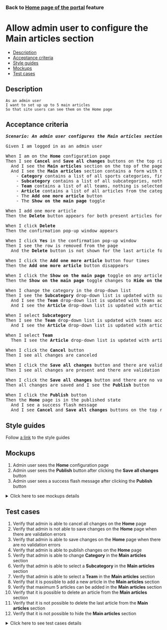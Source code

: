 ### Back to [Home page of the portal](../../README.md) feature

# Allow admin user to configure the Main articles section

- [Description](#description)
- [Acceptance criteria](#acceptance-criteria)
- [Style guides](#style-guides)
- [Mockups](#mockups)
- [Test cases](#test-cases)

## Description

    As an admin user
    I want to set up up to 5 main articles
    So that site users can see them on the Home page

## Acceptance criteria

<pre>
<b><i>Scenario: An admin user configures the Main articles section on the Home page</i></b>

Given I am logged in as an admin user

When I am on the <b>Home</b> configuration page
Then I see <b>Cancel</b> and <b>Save all changes</b> buttons on the top right corner
  And I see the <b>Main articles</b> section on the top of the page
  And I see the <b>Main articles</b> section contains a form with the following fields:
    - <b>Category</b> contains a list of all sports categories, first category from the list is selected by default, is required
    - <b>Subcategory</b> contains a list of all subcategories, nothing is selected by default
    - <b>Team</b> contains a list of all teams, nothing is selected by default
    - <b>Article</b> contains a list of all articles from the category, is required
    - The <b>Add one more article</b> button
    - The <b>Show on the main page</b> toggle

When I add one more article
Then the <b>Delete</b> button appears for both present articles forms

When I click <b>Delete</b>
Then the confirmation pop-up window appears

When I click <b>Yes</b> in the confirmation pop-up window
Then I see the row is removed from the page
  And the <b>Delete</b> button is not shown for the last article form

When I click the <b>Add one more article</b> button four times
Then the <b>Add one more article</b> button disappears

When I click the <b>Show on the main page</b> toggle on any article form
Then the <b>Show on the main page</b> toggle changes to <b>Hide on the main page</b>

When I change the category in the drop-down list
Then I see the <b>Subcategory</b> drop-down list is updated with subcategories according to the selected category
  And I see the <b>Team</b> drop-down list is updated with teams according to the selected category
  And I see the <b>Article</b> drop-down list is updated with articles according to the selected category

When I select <b>Subcategory</b>
Then I see the <b>Team</b> drop-down list is updated with teams according to the selected subcategory 
  And I see the <b>Article</b> drop-down list is updated with articles according to the selected subcategory

When I select <b>Team</b>
  Then I see the <b>Article</b> drop-down list is updated with articles according to the selected team

When I click the <b>Cancel</b> button
Then I see all changes are canceled

When I click the <b>Save all changes</b> button and there are validation errors
Then I see all changes are present and there are validation errors highlighted

When I click the <b>Save all changes</b> button and there are no validation errors
Then all changes are saved and I see the <b>Publish</b> button

When I click the <b>Publish</b> button
Then the <b>Home</b> page is in the published state
  And I see a success flash message
  And I see <b>Cancel</b> and <b>Save all changes</b> buttons on the top right corner
</pre>

## Style guides

Follow [a link](https://www.figma.com/proto/0zkkf5WC77OSpvyD6YXpFE/Style-guides?page-id=0%3A1&node-id=19%3A5368&viewport=266%2C48%2C0.54&scaling=min-zoom&starting-point-node-id=19%3A5368) to the style guides

## Mockups

1. Admin user sees the <b>Home</b> configuration page
2. Admin user sees the <b>Publish</b> button after clicking the <b>Save all changes</b> button
3. Admin user sees a success flash message after clicking the <b>Publish</b> button

<details>
  <summary>Click here to see mockups details</summary>

**1. Admin user sees the Home configuration page:**

![Admin user sees the Home configuration page](/sports_hub_portal/desktop_application_features/home_page/images/home_configuration.png)

**2. Admin user sees the Publish button after clicking the Save all changes button:**

![Admin user sees the Publish button after clicking the Save all changes button](/sports_hub_portal/desktop_application_features/home_page/images/home_configuration_publish_button.png)

**3. Admin user sees a success flash message after clicking the Publish button:**

![Admin user sees a success flash message after clicking the Publish button](/sports_hub_portal/desktop_application_features/home_page/images/success_publish.png)

</details>

## Test cases

1. Verify that admin is able to cancel all changes on the <b>Home</b> page
2. Verify that admin is not able to save changes on the <b>Home</b> page when there are validation errors
3. Verify that admin is able to save changes on the <b>Home</b> page when there are no validation errors
4. Verify that admin is able to publish changes on the <b>Home</b> page
5. Verify that admin is able to change <b>Category</b> in the <b>Main articles</b> section
6. Verify that admin is able to select a <b>Subcategory</b> in the <b>Main articles</b> section
7. Verify that admin is able to select a <b>Team</b> in the <b>Main articles</b> section
8. Verify that it is possible to add a new article in the <b>Main articles</b> section
9. Verify that maximum 5 articles can be added in the <b>Main articles</b> section
10. Verify that it is possible to delete an article from the <b>Main articles</b> section
11. Verify that it is not possible to delete the last article from the <b>Main articles</b> section
12. Verify that it is not possible to hide the <b>Main articles</b> section

<details>
  <summary>Click here to see test cases details</summary>

### **#1. Verify that admin is able to cancel all changes on the Home page**

|Preconditions|Steps|Expected result
--------------|-----|----------
|- Log in with admin account</br>- Go to the <b>Home</b> configuration page</br>- There are some unpublished changes|1) Click <b>Cancel</b>|1) All changes are canceled|

### **#2. Verify that admin is not able to save changes on the Home page when there are validation errors**

|Preconditions|Steps|Expected result
--------------|-----|----------
|- Log in with admin account</br>- Go to the <b>Home</b> configuration page|1) Leave required fields empty</br>2) Click the <b>Save all changes</b> button|2) Error messages about empty required fields appear. All changes are present but not saved|

### **#3. Verify that admin is able to save changes on the Home page when there are no validation errors**

|Preconditions|Steps|Expected result
--------------|-----|----------
|- Log in with admin account</br>- Go to the <b>Home</b> configuration page|1) Fill in all required fields</br>2) Click the <b>Save all changes</b> button|2) All changes are saved. The <b>Publish</b> button appears|

### **#4. Verify that admin is able to publish changes on the Home page**

|Preconditions|Steps|Expected result
--------------|-----|----------
|- Log in with admin account</br>- Go to the <b>Home</b> configuration page</br>- Changes are saved|1) Click <b>Publish</b>|1) The <b>Home</b> page is in published state|

### **#5. Verify that admin is able to change Category in the Main articles section**

|Preconditions|Steps|Expected result
--------------|-----|----------
|- Log in with admin account</br>- Go to the <b>Home</b> configuration page|1) Change the sports category in the <b>Main articles</b> section</br>2) Check if the <b>Subcategory</b>, <b>Team</b>, and <b>Article</b> drop-down lists are updated|2) The <b>Subcategory</b>, <b>Team</b>, and <b>Article</b> drop-down lists are updated according to the selected category|

### **#6. Verify that admin is able to select a Subcategory in the Main articles section**

|Preconditions|Steps|Expected result
--------------|-----|----------
|- Log in with admin account</br>- Go to the <b>Home</b> configuration page</br>- <b>Category</b> is selected|1) In the <b>Main articles</b> section, select a <b>Subcategory</b></br>2) Check if <b>Team</b> and <b>Article</b> drop-down lists are updated|2) The <b>Team</b> and <b>Article</b> drop-down lists are updated according to the selected subcategory|

### **#7. Verify that admin is able to select a Team in the Main articles section**

|Preconditions|Steps|Expected result
--------------|-----|----------
|- Log in with admin account</br>- Go to the <b>Home</b> configuration page</br>- <b>Category</b> is selected</br>- <b>Subcategory</b> is selected|1) In the <b>Main articles</b> section, select a <b>Team</b></br>2) Check if <b>Article</b> drop-down list is updated|2) The <b>Article</b> drop-down list is updated according to the selected team|

### **#8. Verify that it is possible to add a new article in the Main articles section**

|Preconditions|Steps|Expected result
--------------|-----|----------
|- Log in with admin account</br>- Go to the <b>Home</b> configuration page > <b>Main articles</b> section|1) In the <b>Main articles</b> section, click <b>Add one more article </b>|1) Drop-down lists to save a new article appear (<b>Category</b> (required), <b>Subcategory</b>, <b>Team</b>, <b>Article</b> (required))|

### **#9. Verify that maximum 5 articles can be added in the Main articles section**

|Preconditions|Steps|Expected result
--------------|-----|----------
|- Log in with admin account</br>- Go to the <b>Home</b> configuration page > <b>Main articles</b> section</br>- There is 1 article|1) In the <b>Main articles</b> section, click <b>Add one more article </b></br>2) Repeat the first step 3 more times|2) Fields for 5 new articles appear. <b>Add one more article </b> is not shown|

### **#10. Verify that it is possible to delete an article from the Main articles section**

|Preconditions|Steps|Expected result
--------------|-----|----------
|- Log in with admin account</br>- Go to the <b>Home</b> configuration page > <b>Main articles</b> section</br>- There is more than one article|1) In the <b>Main articles</b> section, select any article, and then click <b>Delete</b></br>2) Click <b>Yes</b> in the confirmation pop-up window|2) The article form is deleted|

### **#11. Verify that it is not possible to delete the last article from the Main articles section**

|Preconditions|Steps|Expected result
--------------|-----|----------
|- Log in with admin account</br>- Go to the <b>Home</b> configuration page > <b>Main articles</b> section</br>- There are 2 articles|1) In the <b>Main articles</b> section, select any article, and then click <b>Delete</b></br>2) Click <b>Yes</b> in the confirmation pop-up window|2) The article form is deleted. The <b>Delete</b> button is not shown for the last article form|

### **#12. Verify that it is not possible to hide the Main articles section**

|Preconditions|Steps|Expected result
--------------|-----|----------
|- Log in with admin account</br>- Go to the <b>Home</b> configuration page > <b>Main articles</b> section|1) Examine the <b>Main articles</b> section|1) There is no <b>Show/Hide</b> toggle in the <b>Main articles</b> section, so it can’t be hidden for users|

</details>
